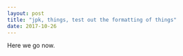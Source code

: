 ```yaml
---
layout: post
title: "jpk, things, test out the formatting of things"
date: 2017-10-26
---
```


Here we go now.
